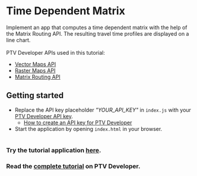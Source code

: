# Time Dependent Matrix
Implement an app that computes a time dependent matrix with the help of the Matrix Routing API. The resulting travel time profiles are displayed on a line chart.</br>
</br>
PTV Developer APIs used in this tutorial:
- <a href="https://developer.myptv.com/en/documentation/vector-maps-api/quick-start-vector-maps-api" target="_blank">Vector Maps API</a>
- <a href="https://developer.myptv.com/en/documentation/raster-maps-api/quick-start-raster-maps-api" target="_blank">Raster Maps API</a>
- <a href="https://developer.myptv.com/en/documentation/matrix-routing-api/quick-start-matrix-routing-api" target="_blank">Matrix Routing API</a>

## Getting started
- Replace the API key placeholder *"YOUR_API_KEY"* in `index.js` with your <a href="https://myptv.com/developer" target="_blank">PTV Developer API key</a>.
  - <a href="https://developer.myptv.com/en/resources/tutorials" target="_blank">How to create an API key for PTV Developer</a>
- Start the application by opening `index.html` in your browser.
#
### Try the tutorial application <a href="https://developer-applications.myptv.com/Tutorials/MatrixRouting/time-dependent-matrix/index.html" target="_blank">here</a>.
### Read the <a href="https://developer.myptv.com/en/resources/tutorials/matrix-calculation/time-dependent-matrix" target="_blank">complete tutorial</a> on PTV Developer.
